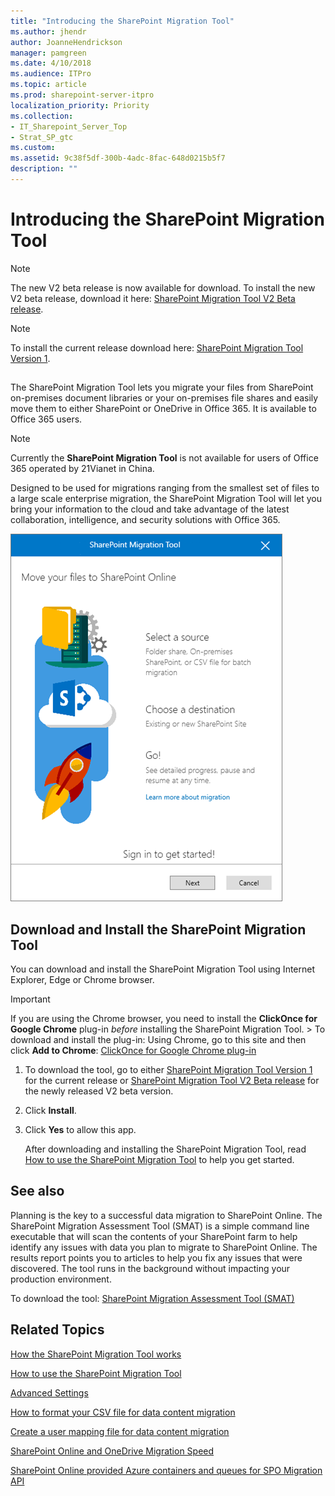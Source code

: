 ```yaml
---
title: "Introducing the SharePoint Migration Tool"
ms.author: jhendr
author: JoanneHendrickson
manager: pamgreen
ms.date: 4/10/2018
ms.audience: ITPro
ms.topic: article
ms.prod: sharepoint-server-itpro
localization_priority: Priority
ms.collection: 
- IT_Sharepoint_Server_Top
- Strat_SP_gtc
ms.custom: 
ms.assetid: 9c38f5df-300b-4adc-8fac-648d0215b5f7
description: ""
---
```


# Introducing the SharePoint Migration Tool

>[!NOTE]
> The new V2 beta release is now available for download. 
>To install the new V2 beta release, download it here: [SharePoint Migration Tool V2 Beta release](http://spmtreleasescus.blob.core.windows.net/betainstall/default.htm). 


>[!NOTE]
>To install the current release download here: [SharePoint Migration Tool Version 1](http://spmtreleasescus.blob.core.windows.net/install/default.htm).
  
## 


  
The SharePoint Migration Tool lets you migrate your files from SharePoint on-premises document libraries or your on-premises file shares and easily move them to either SharePoint or OneDrive in Office 365. It is available to Office 365 users.
  
> [!NOTE]
>  Currently the **SharePoint Migration Tool** is not available for users of Office 365 operated by 21Vianet in China. 
  
Designed to be used for migrations ranging from the smallest set of files to a large scale enterprise migration, the SharePoint Migration Tool will let you bring your information to the cloud and take advantage of the latest collaboration, intelligence, and security solutions with Office 365.
  
![SharePoint Migration Tool](../media/a2a20032-f3ea-4248-8dd3-d3f079488503.png)
  
## Download and Install the SharePoint Migration Tool

You can download and install the SharePoint Migration Tool using Internet Explorer, Edge or Chrome browser.
  
> [!IMPORTANT]
> If you are using the Chrome browser, you need to install the **ClickOnce for Google Chrome** plug-in  *before*  installing the SharePoint Migration Tool. > To download and install the plug-in: Using Chrome, go to this site and then click **Add to Chrome**: [ClickOnce for Google Chrome plug-in](https://chrome.google.com/webstore/detail/clickonce-for-google-chro/kekahkplibinaibelipdcikofmedafmb?utm_source=chrome-app-launcher-info-dialog)
  
1. To download the tool, go to either [SharePoint Migration Tool Version 1](http://spmtreleasescus.blob.core.windows.net/install/default.htm) for the current release or [SharePoint Migration Tool V2 Beta release](http://spmtreleasescus.blob.core.windows.net/betainstall/default.htm) for the newly released V2 beta version.
    
2. Click **Install**.
    
3. Click **Yes** to allow this app. 
    
    After downloading and installing the SharePoint Migration Tool, read [How to use the SharePoint Migration Tool](how-to-use-the-sharepoint-migration-tool.md) to help you get started. 
    
## See also

Planning is the key to a successful data migration to SharePoint Online. The SharePoint Migration Assessment Tool (SMAT) is a simple command line executable that will scan the contents of your SharePoint farm to help identify any issues with data you plan to migrate to SharePoint Online. The results report points you to articles to help you fix any issues that were discovered. The tool runs in the background without impacting your production environment.
  
To download the tool: [SharePoint Migration Assessment Tool (SMAT)](https://www.microsoft.com/en-us/download/details.aspx?id=53598&amp;751be11f-ede8-5a0c-058c-2ee190a24fa6=True)
  
## Related Topics

[How the SharePoint Migration Tool works](how-the-sharepoint-migration-tool-works.md)
  
[How to use the SharePoint Migration Tool](how-to-use-the-sharepoint-migration-tool.md)
  
[Advanced Settings](how-to-use-the-sharepoint-migration-tool.md#BKMK_Settings)
  
[How to format your CSV file for data content migration](how-to-format-your-csv-file-for-data-content-migration.md)
  
[Create a user mapping file for data content migration](create-a-user-mapping-file-for-data-content-migration.md)
  
[SharePoint Online and OneDrive Migration Speed](sharepoint-online-and-onedrive-migration-speed.md)
  
[SharePoint Online provided Azure containers and queues for SPO Migration API](sharepoint-online-provided-azure-containers-and-queues-for-spo-migration-api.md)
  

